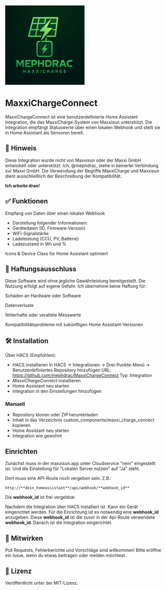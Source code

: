 ![MaxxiChargeConnect](images/logo.png)

# MaxxiChargeConnect


MaxxiChargeConnect ist eine benutzerdefinierte Home Assistant Integration, die das MaxxiCharge-System von Maxxisun unterstützt. Die Integration empfängt Statuswerte über einen lokalen Webhook und stellt sie in Home Assistant als Sensoren bereit.

## 📌 Hinweis

Diese Integration wurde nicht von Maxxisun oder der Maxxi GmbH entwickelt oder unterstützt.
Ich, @mephdrac, stehe in keinerlei Verbindung zur Maxxi GmbH. Die Verwendung der Begriffe MaxxiCharge und Maxxisun dient ausschließlich der Beschreibung der Kompatibilität.

**Ich arbeite dran!**

## ✅ Funktionen
Empfang von Daten über einen lokalen Webhook

- Darstellung folgender Informationen:
- Gerätedaten (ID, Firmware-Version)
- WiFi-Signalstärke
- Ladeleistung (CCU, PV, Batterie)
- Ladezustand in Wh und %

Icons & Device Class für Home Assistant optimiert

## 🚫 Haftungsausschluss
Diese Software wird ohne jegliche Gewährleistung bereitgestellt.
Die Nutzung erfolgt auf eigene Gefahr. Ich übernehme keine Haftung für:

Schäden an Hardware oder Software

Datenverluste

fehlerhafte oder veraltete Messwerte

Kompatibilitätsprobleme mit zukünftigen Home Assistant-Versionen

## 🛠️ Installation

Über HACS (Empfohlen):

- HACS installieren
In HACS → Integrationen → Drei-Punkte-Menü → Benutzerdefiniertes Repository hinzufügen
URL: https://github.com/mephdrac/MaxxiChargeConnect
Typ: Integration
- *MaxxiChargeConnect*  installieren
- Home Assistant neu starten
- Integration in den Einstellungen hinzufügen

### Manuell
- Repository klonen oder ZIP herunterladen
- Inhalt in das Verzeichnis custom_components/maxxi_charge_connect kopieren
- Home Assistant neu starten
- Integration wie gewohnt 

## Einrichten
Zunächst muss in der maxxisun.app unter Cloudservice "nein" eingestellt ist. Und die Einstellung für "Lokalen Server nutzen" auf "Ja" steht.

Dort muss eine API-Route noch vergeben sein. Z.B.:

```
http://**dein_homeassistant**/api/webhook/**webhook_id**
```


Die **webhook_id** ist frei vergebbar.

Nachdem die Integration über HACS installiert ist. Kann ein Gerät eingerichtet werden. Für die Einrichtung ist es notwendig eine **webhook_id** anzugeben. Diese **webhook_id** ist die zuvor in der Api-Route verwendete **webhook_id**. Danach ist die Integration eingerichtet.



## 🙌 Mitwirken
Pull Requests, Fehlerberichte und Vorschläge sind willkommen!
Bitte eröffne ein Issue, wenn du etwas beitragen oder melden möchtest.

## 📄 Lizenz
Veröffentlicht unter der MIT-Lizenz.
